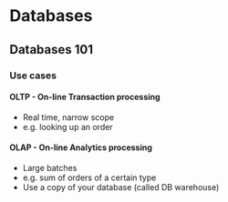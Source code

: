 # Databases

## Databases 101

### Use cases

#### OLTP - On-line Transaction processing
- Real time, narrow scope
- e.g. looking up an order

#### OLAP - On-line Analytics processing
- Large batches
- e.g. sum of orders of a certain type
- Use a copy of your database (called DB warehouse)

